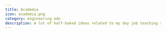 ```yaml
---
title: Academia
icon: academia.png
category: engineering edu
description: A lot of half-baked ideas related to my day job teaching students and doing research on “prototyping alternate universe engineering education cultures,” plus puzzled ruminations on how the heck one learns to be a faculty member. Go further back in the archives, and you’ll also find the thoughts of Student Mel.
---
```

